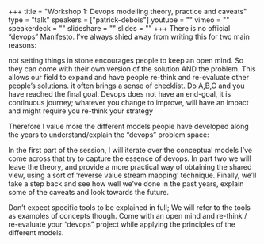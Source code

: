 +++
title = "Workshop 1: Devops modelling theory, practice and caveats"
type = "talk"
speakers = ["patrick-debois"]
youtube = ""
vimeo = ""
speakerdeck = ""
slideshare = ""
slides = ""
+++
There is no official “devops” Manifesto. I’ve always shied away from writing this for two main reasons:

not setting things in stone encourages people to keep an open mind. So they can come with their own version
of the solution AND the problem. This allows our field to expand and have people re-think and re-evaluate
other people’s solutions.
it often brings a sense of checklist. Do A,B,C and you have reached the final goal. Devops does not have
an end-goal, it is continuous journey; whatever you change to improve, will have an impact and might require
you re-think your strategy
 
Therefore I value more the different models people have developed along the years to understand/explain
the “devops” problem space:
 
In the first part of the session, I will iterate over the conceptual models I’ve come across that try
to capture the essence of devops. In part two we will leave the theory, and provide a more practical way
of obtaining the shared view, using a sort of ‘reverse value stream mapping’ technique. Finally, we’ll
take a step back and see how well we’ve done in the past years, explain some of the caveats and look towards
the future.
 
Don’t expect specific tools to be explained in full; We will refer to the tools as examples of concepts
though. Come with an open mind and re-think / re-evaluate your “devops” project while applying the principles
of the different models.